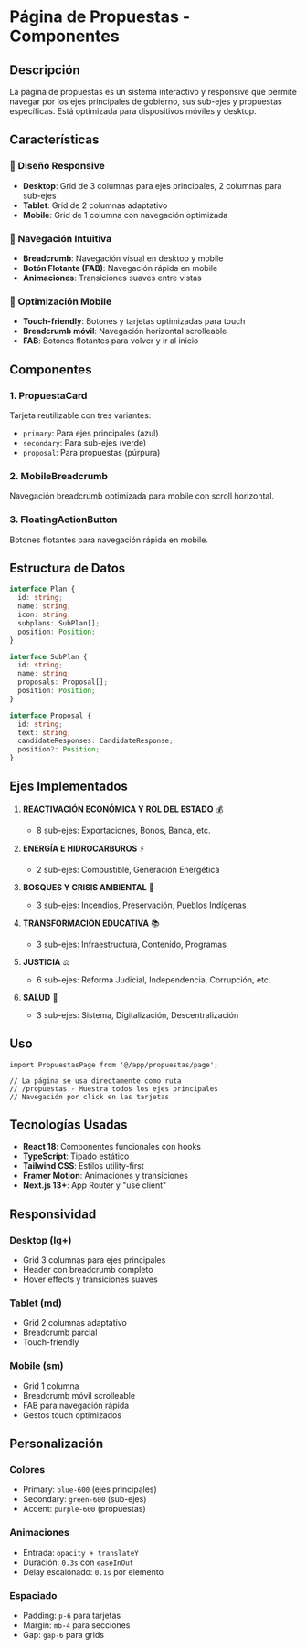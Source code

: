 # Página de Propuestas - Componentes

## Descripción

La página de propuestas es un sistema interactivo y responsive que permite navegar por los ejes principales de gobierno, sus sub-ejes y propuestas específicas. Está optimizada para dispositivos móviles y desktop.

## Características

### 🎨 Diseño Responsive
- **Desktop**: Grid de 3 columnas para ejes principales, 2 columnas para sub-ejes
- **Tablet**: Grid de 2 columnas adaptativo
- **Mobile**: Grid de 1 columna con navegación optimizada

### 🔄 Navegación Intuitiva
- **Breadcrumb**: Navegación visual en desktop y mobile
- **Botón Flotante (FAB)**: Navegación rápida en mobile
- **Animaciones**: Transiciones suaves entre vistas

### 📱 Optimización Mobile
- **Touch-friendly**: Botones y tarjetas optimizadas para touch
- **Breadcrumb móvil**: Navegación horizontal scrolleable
- **FAB**: Botones flotantes para volver y ir al inicio

## Componentes

### 1. PropuestaCard
Tarjeta reutilizable con tres variantes:
- `primary`: Para ejes principales (azul)
- `secondary`: Para sub-ejes (verde)  
- `proposal`: Para propuestas (púrpura)

### 2. MobileBreadcrumb
Navegación breadcrumb optimizada para mobile con scroll horizontal.

### 3. FloatingActionButton
Botones flotantes para navegación rápida en mobile.

## Estructura de Datos

```typescript
interface Plan {
  id: string;
  name: string;
  icon: string;
  subplans: SubPlan[];
  position: Position;
}

interface SubPlan {
  id: string;
  name: string;
  proposals: Proposal[];
  position: Position;
}

interface Proposal {
  id: string;
  text: string;
  candidateResponses: CandidateResponse;
  position?: Position;
}
```

## Ejes Implementados

1. **REACTIVACIÓN ECONÓMICA Y ROL DEL ESTADO** 💰
   - 8 sub-ejes: Exportaciones, Bonos, Banca, etc.

2. **ENERGÍA E HIDROCARBUROS** ⚡
   - 2 sub-ejes: Combustible, Generación Energética

3. **BOSQUES Y CRISIS AMBIENTAL** 🌳
   - 3 sub-ejes: Incendios, Preservación, Pueblos Indígenas

4. **TRANSFORMACIÓN EDUCATIVA** 📚
   - 3 sub-ejes: Infraestructura, Contenido, Programas

5. **JUSTICIA** ⚖️
   - 6 sub-ejes: Reforma Judicial, Independencia, Corrupción, etc.

6. **SALUD** 🏥
   - 3 sub-ejes: Sistema, Digitalización, Descentralización

## Uso

```tsx
import PropuestasPage from '@/app/propuestas/page';

// La página se usa directamente como ruta
// /propuestas - Muestra todos los ejes principales
// Navegación por click en las tarjetas
```

## Tecnologías Usadas

- **React 18**: Componentes funcionales con hooks
- **TypeScript**: Tipado estático
- **Tailwind CSS**: Estilos utility-first
- **Framer Motion**: Animaciones y transiciones
- **Next.js 13+**: App Router y "use client"

## Responsividad

### Desktop (lg+)
- Grid 3 columnas para ejes principales
- Header con breadcrumb completo
- Hover effects y transiciones suaves

### Tablet (md)
- Grid 2 columnas adaptativo
- Breadcrumb parcial
- Touch-friendly

### Mobile (sm)
- Grid 1 columna
- Breadcrumb móvil scrolleable
- FAB para navegación rápida
- Gestos touch optimizados

## Personalización

### Colores
- Primary: `blue-600` (ejes principales)
- Secondary: `green-600` (sub-ejes)
- Accent: `purple-600` (propuestas)

### Animaciones
- Entrada: `opacity + translateY`
- Duración: `0.3s` con `easeInOut`
- Delay escalonado: `0.1s` por elemento

### Espaciado
- Padding: `p-6` para tarjetas
- Margin: `mb-4` para secciones
- Gap: `gap-6` para grids
